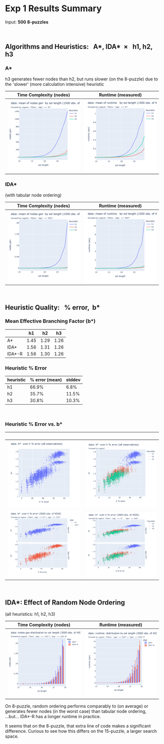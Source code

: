 # Exp 1 Results Summary

Input: **500 8-puzzles**

&nbsp;

## Algorithms and Heuristics: &nbsp; A\*, IDA* &nbsp;&times; &nbsp; h1, h2, h3
### A\*
h3 generates fewer nodes than h2, but runs slower (on the 8-puzzle) due to the 'slower' (more calculation intensive) heuristic

Time Complexity (nodes) | Runtime (measured)
------------ | -------------
![A\* Time Complexity](img/astar_nodes_gen.png) | ![A\* Measured Runtime](img/astar_runtime_sec.png)


### IDA\*
(with tabular node ordering)

Time Complexity (nodes) | Runtime (measured)
------------ | -------------
![IDA\* Time Complexity](img/ida_nodes_gen.png) | ![IDA\* Measured Runtime](img/ida_runtime_sec.png)

&nbsp;

## Heuristic Quality: &nbsp; % error, &nbsp;b\*
### Mean Effective Branching Factor (b\*)

&nbsp; | h1 | h2 | h3
------------ | ------------- | ------------ | -------------
A\* | 1.45 | 1.29 | 1.26
IDA\* | 1.56 | 1.31 | 1.26
IDA\*-R | 1.56 | 1.30 | 1.26

### Heuristic % Error

heuristic | % error (mean) | stddev
------------ | ------------- | ------------ 
h1 | 66.9% | 6.8% 
h2 | 35.7% | 11.5%
h3 | 30.8% | 10.3%

&nbsp;

### Heuristic % Error vs. b*
&nbsp; | &nbsp;
------------ | -------------
![](img/heuristics_%25error_vs_bstar_all_obs.png) | ![](img/heuristics_%25error_vs_bstar_by_heuristic.png) 
![](img/heuristics_%25error_vs_bstar_by_algo.png) | ![](img/heuristics_%25error_vs_bstar_by_algo&heur.png)

&nbsp;

## IDA\*: Effect of Random Node Ordering
(all heuristics: h1, h2, h3)

Time Complexity (nodes) | Runtime (measured)
------------ | -------------
![](img/ida_vs_ida-R_nodesgen_h1h2h3.png) | ![](img/ida_vs_ida-R_runtime_sec_h1h2h3.png)

On 8-puzzle, random ordering performs comparably to (on average) or generates fewer nodes (in the worst case) than tabular node ordering, 
...but... IDA\*-R has a longer runtime in practice. 

It seems that on the 8-puzzle, that extra line of code makes a significant difference. Curious to see how this differs on the 15-puzzle, a larger search space.
